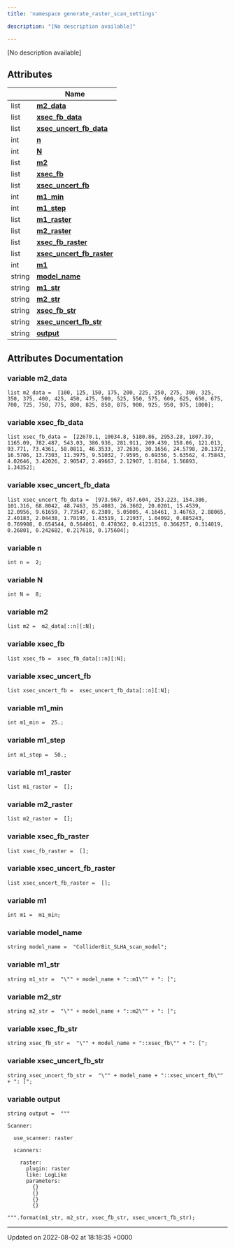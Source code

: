```yaml
---
title: 'namespace generate_raster_scan_settings'

description: "[No description available]"

---
```







[No description available]

## Attributes

|                | Name           |
| -------------- | -------------- |
| list | **[m2_data](/documentation/code/main/namespaces/namespacegenerate__raster__scan__settings/#variable-m2-data)**  |
| list | **[xsec_fb_data](/documentation/code/main/namespaces/namespacegenerate__raster__scan__settings/#variable-xsec-fb-data)**  |
| list | **[xsec_uncert_fb_data](/documentation/code/main/namespaces/namespacegenerate__raster__scan__settings/#variable-xsec-uncert-fb-data)**  |
| int | **[n](/documentation/code/main/namespaces/namespacegenerate__raster__scan__settings/#variable-n)**  |
| int | **[N](/documentation/code/main/namespaces/namespacegenerate__raster__scan__settings/#variable-n)**  |
| list | **[m2](/documentation/code/main/namespaces/namespacegenerate__raster__scan__settings/#variable-m2)**  |
| list | **[xsec_fb](/documentation/code/main/namespaces/namespacegenerate__raster__scan__settings/#variable-xsec-fb)**  |
| list | **[xsec_uncert_fb](/documentation/code/main/namespaces/namespacegenerate__raster__scan__settings/#variable-xsec-uncert-fb)**  |
| int | **[m1_min](/documentation/code/main/namespaces/namespacegenerate__raster__scan__settings/#variable-m1-min)**  |
| int | **[m1_step](/documentation/code/main/namespaces/namespacegenerate__raster__scan__settings/#variable-m1-step)**  |
| list | **[m1_raster](/documentation/code/main/namespaces/namespacegenerate__raster__scan__settings/#variable-m1-raster)**  |
| list | **[m2_raster](/documentation/code/main/namespaces/namespacegenerate__raster__scan__settings/#variable-m2-raster)**  |
| list | **[xsec_fb_raster](/documentation/code/main/namespaces/namespacegenerate__raster__scan__settings/#variable-xsec-fb-raster)**  |
| list | **[xsec_uncert_fb_raster](/documentation/code/main/namespaces/namespacegenerate__raster__scan__settings/#variable-xsec-uncert-fb-raster)**  |
| int | **[m1](/documentation/code/main/namespaces/namespacegenerate__raster__scan__settings/#variable-m1)**  |
| string | **[model_name](/documentation/code/main/namespaces/namespacegenerate__raster__scan__settings/#variable-model-name)**  |
| string | **[m1_str](/documentation/code/main/namespaces/namespacegenerate__raster__scan__settings/#variable-m1-str)**  |
| string | **[m2_str](/documentation/code/main/namespaces/namespacegenerate__raster__scan__settings/#variable-m2-str)**  |
| string | **[xsec_fb_str](/documentation/code/main/namespaces/namespacegenerate__raster__scan__settings/#variable-xsec-fb-str)**  |
| string | **[xsec_uncert_fb_str](/documentation/code/main/namespaces/namespacegenerate__raster__scan__settings/#variable-xsec-uncert-fb-str)**  |
| string | **[output](/documentation/code/main/namespaces/namespacegenerate__raster__scan__settings/#variable-output)**  |



## Attributes Documentation

### variable m2_data

```
list m2_data =  [100, 125, 150, 175, 200, 225, 250, 275, 300, 325, 350, 375, 400, 425, 450, 475, 500, 525, 550, 575, 600, 625, 650, 675, 700, 725, 750, 775, 800, 825, 850, 875, 900, 925, 950, 975, 1000];
```


### variable xsec_fb_data

```
list xsec_fb_data =  [22670.1, 10034.8, 5180.86, 2953.28, 1807.39, 1165.09, 782.487, 543.03, 386.936, 281.911, 209.439, 158.06, 121.013, 93.771, 73.4361, 58.0811, 46.3533, 37.2636, 30.1656, 24.5798, 20.1372, 16.5706, 13.7303, 11.3975, 9.51032, 7.9595, 6.69356, 5.63562, 4.75843, 4.02646, 3.42026, 2.90547, 2.49667, 2.12907, 1.8164, 1.56893, 1.34352];
```


### variable xsec_uncert_fb_data

```
list xsec_uncert_fb_data =  [973.967, 457.604, 253.223, 154.386, 101.316, 68.8042, 48.7463, 35.4083, 26.3602, 20.0201, 15.4539, 12.0956, 9.61659, 7.73547, 6.2389, 5.05005, 4.16461, 3.46763, 2.88065, 2.40183, 2.04438, 1.70195, 1.43519, 1.21937, 1.04092, 0.885243, 0.769988, 0.654544, 0.564061, 0.478362, 0.412315, 0.366257, 0.314019, 0.26801, 0.242682, 0.217618, 0.175604];
```


### variable n

```
int n =  2;
```


### variable N

```
int N =  8;
```


### variable m2

```
list m2 =  m2_data[::n][:N];
```


### variable xsec_fb

```
list xsec_fb =  xsec_fb_data[::n][:N];
```


### variable xsec_uncert_fb

```
list xsec_uncert_fb =  xsec_uncert_fb_data[::n][:N];
```


### variable m1_min

```
int m1_min =  25.;
```


### variable m1_step

```
int m1_step =  50.;
```


### variable m1_raster

```
list m1_raster =  [];
```


### variable m2_raster

```
list m2_raster =  [];
```


### variable xsec_fb_raster

```
list xsec_fb_raster =  [];
```


### variable xsec_uncert_fb_raster

```
list xsec_uncert_fb_raster =  [];
```


### variable m1

```
int m1 =  m1_min;
```


### variable model_name

```
string model_name =  "ColliderBit_SLHA_scan_model";
```


### variable m1_str

```
string m1_str =  "\"" + model_name + "::m1\"" + ": [";
```


### variable m2_str

```
string m2_str =  "\"" + model_name + "::m2\"" + ": [";
```


### variable xsec_fb_str

```
string xsec_fb_str =  "\"" + model_name + "::xsec_fb\"" + ": [";
```


### variable xsec_uncert_fb_str

```
string xsec_uncert_fb_str =  "\"" + model_name + "::xsec_uncert_fb\"" + ": [";
```


### variable output

```
string output =  """

Scanner:

  use_scanner: raster

  scanners:

    raster:
      plugin: raster
      like: LogLike
      parameters:
        {}
        {}
        {}
        {}

""".format(m1_str, m2_str, xsec_fb_str, xsec_uncert_fb_str);
```





-------------------------------

Updated on 2022-08-02 at 18:18:35 +0000